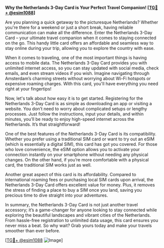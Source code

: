 **Why the Netherlands 3-Day Card is Your Perfect Travel Companion! [[TG💪+ @esim1088](https://t.me/s/esim1088)]**

Are you planning a quick getaway to the picturesque Netherlands? Whether you're there for a weekend or just a short break, having reliable communication can make all the difference. Enter the Netherlands 3-Day Card – your ultimate travel companion when it comes to staying connected on the go. This handy little card offers an affordable and seamless way to stay online during your trip, allowing you to explore the country with ease.

When it comes to traveling, one of the most important things is having access to mobile data. The Netherlands 3-Day Card provides you with unlimited internet access, so you can stay updated with social media, check emails, and even stream videos if you wish. Imagine navigating through Amsterdam’s charming streets without worrying about Wi-Fi hotspots or expensive roaming charges. With this card, you'll have everything you need right at your fingertips!

Now, let's talk about how easy it is to get started. Registering for the Netherlands 3-Day Card is as simple as downloading an app or visiting a website. You don’t need to worry about complicated setups or lengthy processes. Just follow the instructions, input your details, and within minutes, you’ll be ready to enjoy high-speed internet across the Netherlands. It’s that straightforward!

One of the best features of the Netherlands 3-Day Card is its compatibility. Whether you prefer using a traditional SIM card or want to try out an eSIM (which is essentially a digital SIM), this card has got you covered. For those who love convenience, the eSIM option allows you to activate your connection instantly on your smartphone without needing any physical changes. On the other hand, if you’re more comfortable with a physical card, the traditional SIM works just as well.

Another great aspect of this card is its affordability. Compared to international roaming fees or purchasing local SIM cards upon arrival, the Netherlands 3-Day Card offers excellent value for money. Plus, it removes the stress of finding a place to buy a SIM once you land, saving you precious time to dive straight into your adventures.

In summary, the Netherlands 3-Day Card is not just another travel accessory; it’s a game-changer for anyone looking to stay connected while exploring the beautiful landscapes and vibrant cities of the Netherlands. From hassle-free registration to unlimited data usage, this card ensures you never miss a beat. So why wait? Grab yours today and make your travels smoother than ever before.

[[TG💪+ @esim1088](https://t.me/s/esim1088) ![Image](https://i.postimg.cc/Y0z9fWf4/image.png)]